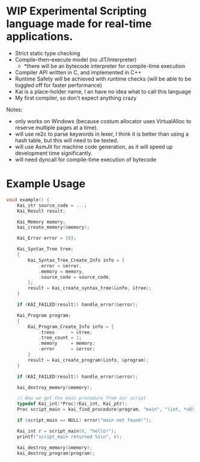 
# WIP Experimental Scripting language made for real-time applications.

- Strict static type checking
- Compile-then-execute model (no JIT/Interpreter)
	- *there will be an bytecode interpreter for compile-time execution
- Compiler API written in C, and implemented in C++
- Runtime Safety will be achieved with runtime checks (will be able to be toggled off for faster performance)
- Kai is a place-holder name, I an have no idea what to call this language
- My first compiler, so don't expect anything crazy

Notes:
- only works on Windows (because costum allocator uses VirtualAlloc to reserve multiple pages at a time).
- will use re2c to parse keywords in lexer, I think it is better than using a hash table, but this will need to be tested.
- will use AsmJit for machine code generation, as it will speed up development time significantly.
- will need dyncall for compile-time execution of bytecode

# Example Usage
```C
void example() {
	Kai_str source_code = ...;
	Kai_Result result;

    Kai_Memory memory;
    kai_create_memory(&memory);

    Kai_Error error = {0};

    Kai_Syntax_Tree tree;
    {
		Kai_Syntax_Tree_Create_Info info = {
			.error = &error,
			.memory = memory,
			.source_code = source_code,
		};
		result = kai_create_syntax_tree(&info, &tree);
	}

    if (KAI_FAILED(result)) handle_error(&error);

	Kai_Program program;
	{
		Kai_Program_Create_Info info = {
			.trees      = &tree;
			.tree_count = 1;
			.memory     = memory;
			.error      = &error;
		}
		result = kai_create_program(&info, &program);
	}

    if (KAI_FAILED(result)) handle_error(&error);

    kai_destroy_memory(&memory);

	// Now we get the main procedure from our script
	typedef Kai_int(*Proc)(Kai_int, Kai_ptr);
	Proc script_main = kai_find_procedure(program, "main", "(int, *u8) -> int");

	if (script_main == NULL) error("main not found!");

	Kai_int r = script_main(6, "hello!");
	printf("script_main returned %i\n", r);

	kai_destroy_memory(&memory);
	kai_destroy_program(program);
```
